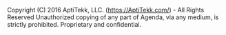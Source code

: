 Copyright (C) 2016 AptiTekk, LLC. (https://AptiTekk.com/) - All Rights Reserved
Unauthorized copying of any part of Agenda, via any medium, is strictly prohibited.
Proprietary and confidential.